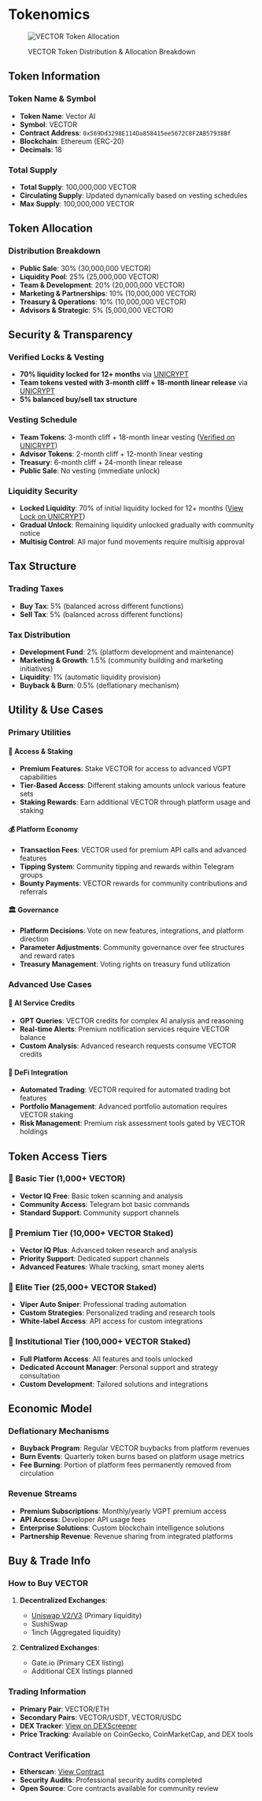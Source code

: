 # Tokenomics

<figure><img src=".gitbook/assets/vector_gpt_tokenomics_pie.png" alt="VECTOR Token Allocation"><figcaption><p>VECTOR Token Distribution & Allocation Breakdown</p></figcaption></figure>

## Token Information

### Token Name & Symbol
* **Token Name**: Vector AI
* **Symbol**: VECTOR
* **Contract Address**: `0x569Dd3298E114Da858415ee5672C8F2AB57938Bf`
* **Blockchain**: Ethereum (ERC-20)
* **Decimals**: 18

### Total Supply
* **Total Supply**: 100,000,000 VECTOR
* **Circulating Supply**: Updated dynamically based on vesting schedules
* **Max Supply**: 100,000,000 VECTOR

## Token Allocation

### Distribution Breakdown
* **Public Sale**: 30% (30,000,000 VECTOR)
* **Liquidity Pool**: 25% (25,000,000 VECTOR)
* **Team & Development**: 20% (20,000,000 VECTOR)
* **Marketing & Partnerships**: 10% (10,000,000 VECTOR)
* **Treasury & Operations**: 10% (10,000,000 VECTOR)
* **Advisors & Strategic**: 5% (5,000,000 VECTOR)

## Security & Transparency

### Verified Locks & Vesting
* **70% liquidity locked for 12+ months** via [UNICRYPT](https://app.uncx.network/lockers/univ2/chain/1/address/0x0a52a68f468719c8ab0bb1c083040c051480680e/lock/0x663a5c229c09b049e36dcc11a9b0d4a8eb9db2140x0a52a68f468719c8ab0bb1c083040c051480680e0)
* **Team tokens vested with 3-month cliff + 18-month linear release** via [UNICRYPT](https://app.uncx.network/lockers/token/chain/1/address/0x569dd3298e114da858415ee5672c8f2ab57938bf)
* **5% balanced buy/sell tax structure**

### Vesting Schedule
* **Team Tokens**: 3-month cliff + 18-month linear vesting ([Verified on UNICRYPT](https://app.uncx.network/lockers/token/chain/1/address/0x569dd3298e114da858415ee5672c8f2ab57938bf))
* **Advisor Tokens**: 2-month cliff + 12-month linear vesting
* **Treasury**: 6-month cliff + 24-month linear release
* **Public Sale**: No vesting (immediate unlock)

### Liquidity Security
* **Locked Liquidity**: 70% of initial liquidity locked for 12+ months ([View Lock on UNICRYPT](https://app.uncx.network/lockers/univ2/chain/1/address/0x0a52a68f468719c8ab0bb1c083040c051480680e/lock/0x663a5c229c09b049e36dcc11a9b0d4a8eb9db2140x0a52a68f468719c8ab0bb1c083040c051480680e0))
* **Gradual Unlock**: Remaining liquidity unlocked gradually with community notice
* **Multisig Control**: All major fund movements require multisig approval

## Tax Structure

### Trading Taxes
* **Buy Tax**: 5% (balanced across different functions)
* **Sell Tax**: 5% (balanced across different functions)

### Tax Distribution
* **Development Fund**: 2% (platform development and maintenance)
* **Marketing & Growth**: 1.5% (community building and marketing initiatives)
* **Liquidity**: 1% (automatic liquidity provision)
* **Buyback & Burn**: 0.5% (deflationary mechanism)

## Utility & Use Cases

### Primary Utilities

#### 🔐 Access & Staking
* **Premium Features**: Stake VECTOR for access to advanced VGPT capabilities
* **Tier-Based Access**: Different staking amounts unlock various feature sets
* **Staking Rewards**: Earn additional VECTOR through platform usage and staking

#### 💰 Platform Economy
* **Transaction Fees**: VECTOR used for premium API calls and advanced features
* **Tipping System**: Community tipping and rewards within Telegram groups
* **Bounty Payments**: VECTOR rewards for community contributions and referrals

#### 🏛️ Governance
* **Platform Decisions**: Vote on new features, integrations, and platform direction
* **Parameter Adjustments**: Community governance over fee structures and reward rates
* **Treasury Management**: Voting rights on treasury fund utilization

### Advanced Use Cases

#### 🤖 AI Service Credits
* **GPT Queries**: VECTOR credits for complex AI analysis and reasoning
* **Real-time Alerts**: Premium notification services require VECTOR balance
* **Custom Analysis**: Advanced research requests consume VECTOR credits

#### 🔄 DeFi Integration
* **Automated Trading**: VECTOR required for automated trading bot features
* **Portfolio Management**: Advanced portfolio automation requires VECTOR staking
* **Risk Management**: Premium risk assessment tools gated by VECTOR holdings

## Token Access Tiers

### 🥉 Basic Tier (1,000+ VECTOR)
* **Vector IQ Free**: Basic token scanning and analysis
* **Community Access**: Telegram bot basic commands
* **Standard Support**: Community support channels

### 🥈 Premium Tier (10,000+ VECTOR Staked)
* **Vector IQ Plus**: Advanced token research and analysis
* **Priority Support**: Dedicated support channels
* **Advanced Features**: Whale tracking, smart money alerts

### 🥇 Elite Tier (25,000+ VECTOR Staked) 
* **Viper Auto Sniper**: Professional trading automation
* **Custom Strategies**: Personalized trading and research tools
* **White-label Access**: API access for custom integrations

### 💎 Institutional Tier (100,000+ VECTOR Staked)
* **Full Platform Access**: All features and tools unlocked
* **Dedicated Account Manager**: Personal support and strategy consultation
* **Custom Development**: Tailored solutions and integrations

## Economic Model

### Deflationary Mechanisms
* **Buyback Program**: Regular VECTOR buybacks from platform revenues
* **Burn Events**: Quarterly token burns based on platform usage metrics
* **Fee Burning**: Portion of platform fees permanently removed from circulation

### Revenue Streams
* **Premium Subscriptions**: Monthly/yearly VGPT premium access
* **API Access**: Developer API usage fees
* **Enterprise Solutions**: Custom blockchain intelligence solutions
* **Partnership Revenue**: Revenue sharing from integrated platforms

## Buy & Trade Info

### How to Buy VECTOR
1. **Decentralized Exchanges**:
   * [Uniswap V2/V3](https://app.uniswap.org/swap?outputCurrency=0x569Dd3298E114Da858415ee5672C8F2AB57938Bf&chain=ethereum) (Primary liquidity)
   * SushiSwap
   * 1inch (Aggregated liquidity)

2. **Centralized Exchanges**:
   * Gate.io (Primary CEX listing)
   * Additional CEX listings planned

### Trading Information
* **Primary Pair**: VECTOR/ETH
* **Secondary Pairs**: VECTOR/USDT, VECTOR/USDC
* **DEX Tracker**: [View on DEXScreener](https://dexscreener.com/ethereum/0x0a52a68f468719c8ab0bb1c083040c051480680e)
* **Price Tracking**: Available on CoinGecko, CoinMarketCap, and DEX tools

### Contract Verification
* **Etherscan**: [View Contract](https://etherscan.io/token/0x569Dd3298E114Da858415ee5672C8F2AB57938Bf)
* **Security Audits**: Professional security audits completed
* **Open Source**: Core contracts available for community review
